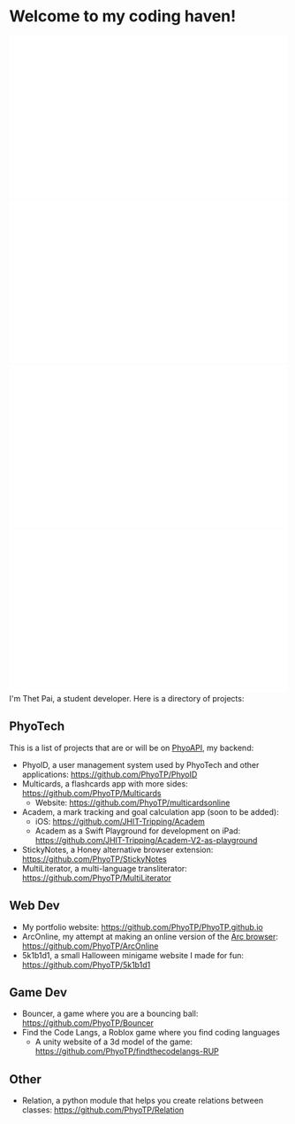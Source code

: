 # Welcome to my coding haven!
![](https://raw.githubusercontent.com/PhyoTP/githubstats/master/generated/languages.svg#gh-dark-mode-only)
![](https://raw.githubusercontent.com/PhyoTP/githubstats/master/generated/languages.svg#gh-light-mode-only)
![](https://raw.githubusercontent.com/PhyoTP/githubstats/master/generated/overview.svg#gh-dark-mode-only)
![](https://raw.githubusercontent.com/PhyoTP/githubstats/master/generated/overview.svg#gh-light-mode-only)<br>
I'm Thet Pai, a student developer. Here is a directory of projects:
## PhyoTech
This is a list of projects that are or will be on [PhyoAPI](https://github.com/PhyoTP/pythonweb), my backend:
- PhyoID, a user management system used by PhyoTech and other applications: https://github.com/PhyoTP/PhyoID
- Multicards, a flashcards app with more sides: https://github.com/PhyoTP/Multicards
  - Website: https://github.com/PhyoTP/multicardsonline
- Academ, a mark tracking and goal calculation app (soon to be added):
  - iOS: https://github.com/JHIT-Tripping/Academ
  - Academ as a Swift Playground for development on iPad: https://github.com/JHIT-Tripping/Academ-V2-as-playground
- StickyNotes, a Honey alternative browser extension: https://github.com/PhyoTP/StickyNotes
- MultiLiterator, a multi-language transliterator: https://github.com/PhyoTP/MultiLiterator
## Web Dev
- My portfolio website: https://github.com/PhyoTP/PhyoTP.github.io
- ArcOnline, my attempt at making an online version of the [Arc browser](https://arc.net/): https://github.com/PhyoTP/ArcOnline
- 5k1b1d1, a small Halloween minigame website I made for fun: https://github.com/PhyoTP/5k1b1d1
## Game Dev
- Bouncer, a game where you are a bouncing ball: https://github.com/PhyoTP/Bouncer
- Find the Code Langs, a Roblox game where you find coding languages
  - A unity website of a 3d model of the game: https://github.com/PhyoTP/findthecodelangs-RUP
## Other
- Relation, a python module that helps you create relations between classes: https://github.com/PhyoTP/Relation
